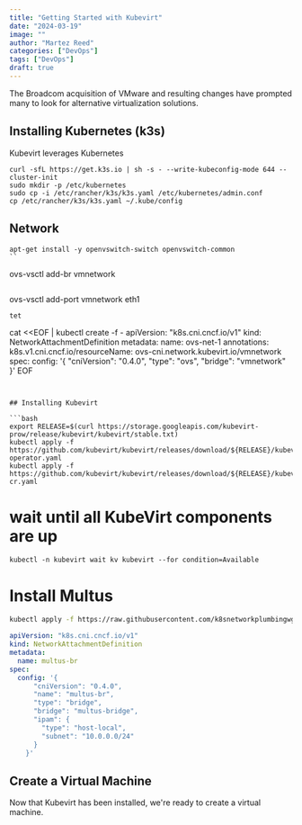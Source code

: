 ```yaml
---
title: "Getting Started with Kubevirt"
date: "2024-03-19"
image: ""
author: "Martez Reed"
categories: ["DevOps"]
tags: ["DevOps"]
draft: true
---
```

The Broadcom acquisition of VMware and resulting changes have prompted many to look for alternative virtualization solutions.

## Installing Kubernetes (k3s)
Kubevirt leverages Kubernetes

```
curl -sfL https://get.k3s.io | sh -s - --write-kubeconfig-mode 644 --cluster-init
sudo mkdir -p /etc/kubernetes
sudo cp -i /etc/rancher/k3s/k3s.yaml /etc/kubernetes/admin.conf
cp /etc/rancher/k3s/k3s.yaml ~/.kube/config
```

## Network

```
apt-get install -y openvswitch-switch openvswitch-common
``

```
ovs-vsctl add-br vmnetwork
```

```
ovs-vsctl add-port vmnetwork eth1
```
tet

```
cat <<EOF | kubectl create -f -
apiVersion: "k8s.cni.cncf.io/v1"
kind: NetworkAttachmentDefinition
metadata:
  name: ovs-net-1
  annotations:
    k8s.v1.cni.cncf.io/resourceName: ovs-cni.network.kubevirt.io/vmnetwork
spec:
  config: '{
      "cniVersion": "0.4.0",
      "type": "ovs",
      "bridge": "vmnetwork"
    }'
EOF
```


## Installing Kubevirt

```bash
export RELEASE=$(curl https://storage.googleapis.com/kubevirt-prow/release/kubevirt/kubevirt/stable.txt)
kubectl apply -f https://github.com/kubevirt/kubevirt/releases/download/${RELEASE}/kubevirt-operator.yaml
kubectl apply -f https://github.com/kubevirt/kubevirt/releases/download/${RELEASE}/kubevirt-cr.yaml
```
# wait until all KubeVirt components are up

```
kubectl -n kubevirt wait kv kubevirt --for condition=Available
```


# Install Multus
```bash
kubectl apply -f https://raw.githubusercontent.com/k8snetworkplumbingwg/multus-cni/master/deployments/multus-daemonset-thick.yml
```



```yaml
apiVersion: "k8s.cni.cncf.io/v1"
kind: NetworkAttachmentDefinition
metadata:
  name: multus-br
spec:
  config: '{
      "cniVersion": "0.4.0",
      "name": "multus-br",
      "type": "bridge",
      "bridge": "multus-bridge",
      "ipam": {
        "type": "host-local",
        "subnet": "10.0.0.0/24"
      }
    }'
```

## Create a Virtual Machine
Now that Kubevirt has been installed, we're ready to create a virtual machine.


```


```